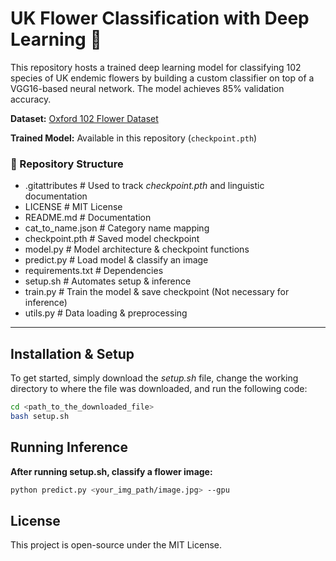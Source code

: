 # UK Flower Classification with Deep Learning 🌺

This repository hosts a trained deep learning model for classifying 102 species of UK endemic flowers by building a custom classifier on top of a VGG16-based neural network. The model achieves 85% validation accuracy.

**Dataset:** [Oxford 102 Flower Dataset](https://www.robots.ox.ac.uk/~vgg/data/flowers/102/index.html)

**Trained Model:** Available in this repository (`checkpoint.pth`)

### 📂 Repository Structure
- .gitattributes      # Used to track *checkpoint.pth* and linguistic documentation
- LICENSE             # MIT License
- README.md           # Documentation
- cat_to_name.json    # Category name mapping 
- checkpoint.pth      # Saved model checkpoint
- model.py            # Model architecture & checkpoint functions
- predict.py          # Load model & classify an image
- requirements.txt    # Dependencies
- setup.sh            # Automates setup & inference
- train.py            # Train the model & save checkpoint (Not necessary for inference)
- utils.py            # Data loading & preprocessing
---

## **Installation & Setup**
To get started, simply download the *setup.sh* file, change the working directory to where the file was downloaded, and run the following code:
```bash
cd <path_to_the_downloaded_file>
bash setup.sh
```
## Running Inference
**After running setup.sh, classify a flower image:**
```bash
python predict.py <your_img_path/image.jpg> --gpu
```
## License
This project is open-source under the MIT License.
